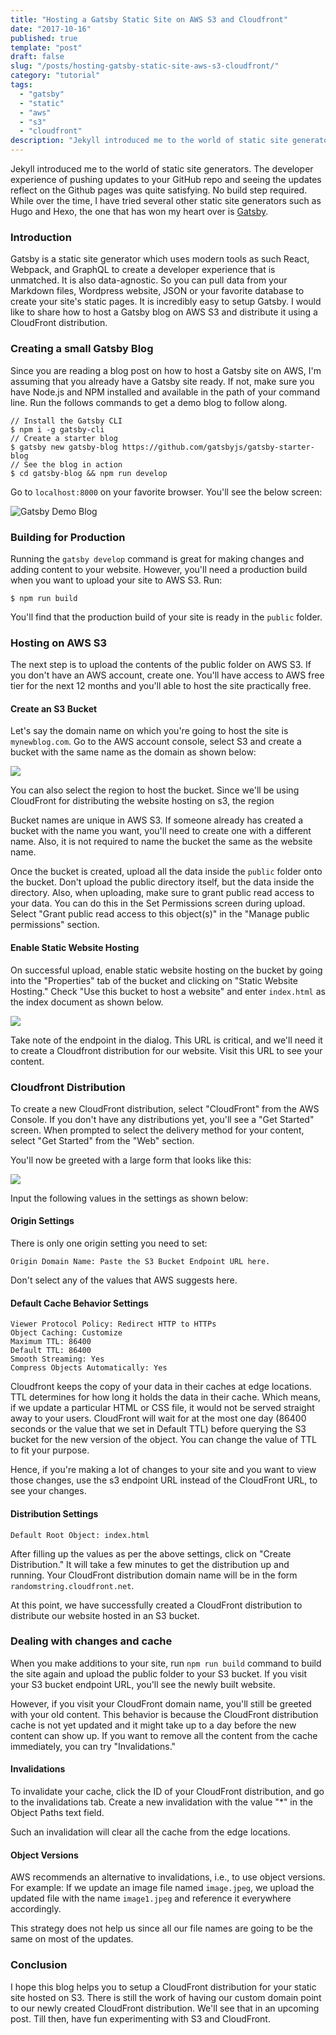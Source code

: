 ```yaml
---
title: "Hosting a Gatsby Static Site on AWS S3 and Cloudfront"
date: "2017-10-16"
published: true
template: "post"
draft: false
slug: "/posts/hosting-gatsby-static-site-aws-s3-cloudfront/"
category: "tutorial"
tags:
  - "gatsby"
  - "static"
  - "aws"
  - "s3"
  - "cloudfront"
description: "Jekyll introduced me to the world of static site generators. The developer experience of pushing updates to your GitHub repo and seeing the updates reflect on the Github pages was quite satisfying. No build step required. While over the time, I have tried several other static site generators such as Hugo and Hexo, the one that has won my heart over is Gatsby."
---
```


Jekyll introduced me to the world of static site generators. The developer experience of pushing updates to your GitHub repo and seeing the updates reflect on the Github pages was quite satisfying. No build step required. While over the time, I have tried several other static site generators such as Hugo and Hexo, the one that has won my heart over is [Gatsby](https://www.gatsbyjs.org/).

### Introduction

Gatsby is a static site generator which uses modern tools as such React, Webpack, and GraphQL to create a developer experience that is unmatched. It is also data-agnostic. So you can pull data from your Markdown files, Wordpress website, JSON or your favorite database to create your site's static pages. It is incredibly easy to setup Gatsby. I would like to share how to host a Gatsby blog on AWS S3 and distribute it using a CloudFront distribution.

### Creating a small Gatsby Blog

Since you are reading a blog post on how to host a Gatsby site on AWS, I'm assuming that you already have a Gatsby site ready. If not, make sure you have Node.js and NPM installed and available in the path of your command line. Run the follows commands to get a demo blog to follow along.

```
// Install the Gatsby CLI
$ npm i -g gatsby-cli
// Create a starter blog
$ gatsby new gatsby-blog https://github.com/gatsbyjs/gatsby-starter-blog
// See the blog in action
$ cd gatsby-blog && npm run develop
```

Go to ```localhost:8000``` on your favorite browser. You'll see the below screen:

![Gatsby Demo Blog](gatsby-demo-blog.jpeg)

### Building for Production

Running the ```gatsby develop``` command is great for making changes and adding content to your website. However, you'll need a production build when you want to upload your site to AWS S3. Run:

```
$ npm run build
```

You'll find that the production build of your site is ready in the ```public``` folder.

### Hosting on AWS S3

The next step is to upload the contents of the public folder on AWS S3. If you don't have an AWS account, create one. You'll have access to AWS free tier for the next 12 months and you'll able to host the site practically free.

#### Create an S3 Bucket

Let's say the domain name on which you're going to host the site is ```mynewblog.com```. Go to the AWS account console, select S3 and create a bucket with the same name as the domain as shown below:

![](s3-create-bucket.jpg)

You can also select the region to host the bucket. Since we'll be using CloudFront for distributing the website hosting on s3, the region

Bucket names are unique in AWS S3. If someone already has created a bucket with the name you want, you'll need to create one with a different name. Also, it is not required to name the bucket the same as the website name.

Once the bucket is created, upload all the data inside the ```public``` folder onto the bucket. Don't upload the public directory itself, but the data inside the directory. Also, when uploading, make sure to grant public read access to your data. You can do this in the Set Permissions screen during upload. Select "Grant public read access to this object(s)" in the "Manage public permissions" section.

#### Enable Static Website Hosting

On successful upload, enable static website hosting on the bucket by going into the "Properties" tab of the bucket and clicking on "Static Website Hosting." Check "Use this bucket to host a website" and enter ```index.html``` as the index document as shown below.

![](s3-static-website-hosting.jpeg)

Take note of the endpoint in the dialog. This URL is critical, and we'll need it to create a Cloudfront distribution for our website. Visit this URL to see your content.

### Cloudfront Distribution

To create a new CloudFront distribution, select "CloudFront" from the AWS Console. If you don't have any distributions yet, you'll see a "Get Started" screen. When prompted to select the delivery method for your content, select "Get Started" from the "Web" section.

You'll now be greeted with a large form that looks like this:

![](CloudFront-create-web-distribution.jpeg)

Input the following values in the settings as shown below:

#### Origin Settings

There is only one origin setting you need to set:

```
Origin Domain Name: Paste the S3 Bucket Endpoint URL here.
```

Don't select any of the values that AWS suggests here.

#### Default Cache Behavior Settings

```
Viewer Protocol Policy: Redirect HTTP to HTTPs
Object Caching: Customize
Maximum TTL: 86400
Default TTL: 86400
Smooth Streaming: Yes
Compress Objects Automatically: Yes
```

Cloudfront keeps the copy of your data in their caches at edge locations. TTL determines for how long it holds the data in their cache. Which means, if we update a particular HTML or CSS file, it would not be served straight away to your users. CloudFront will wait for at the most one day (86400 seconds or the value that we set in Default TTL) before querying the S3 bucket for the new version of the object. You can change the value of TTL to fit your purpose.

Hence, if you're making a lot of changes to your site and you want to view those changes, use the s3 endpoint URL instead of the CloudFront URL, to see your changes.

#### Distribution Settings

```
Default Root Object: index.html
```

After filling up the values as per the above settings, click on "Create Distribution." It will take a few minutes to get the distribution up and running. Your CloudFront distribution domain name will be in the form ```randomstring.cloudfront.net```.

At this point, we have successfully created a CloudFront distribution to distribute our website hosted in an S3 bucket.

### Dealing with changes and cache

When you make additions to your site, run ```npm run build``` command to build the site again and upload the public folder to your S3 bucket. If you visit your S3 bucket endpoint URL, you'll see the newly built website.

However, if you visit your CloudFront domain name, you'll still be greeted with your old content. This behavior is because the CloudFront distribution cache is not yet updated and it might take up to a day before the new content can show up. If you want to remove all the content from the cache immediately, you can try "Invalidations."

#### Invalidations

To invalidate your cache, click the ID of your CloudFront distribution, and go to the invalidations tab. Create a new invalidation with the value "*" in the Object Paths text field.

Such an invalidation will clear all the cache from the edge locations.

#### Object Versions

AWS recommends an alternative to invalidations, i.e., to use object versions. For example: If we update an image file named ```image.jpeg```, we upload the updated file with the name ```image1.jpeg``` and reference it everywhere accordingly.

This strategy does not help us since all our file names are going to be the same on most of the updates.

### Conclusion

I hope this blog helps you to setup a CloudFront distribution for your static site hosted on S3. There is still the work of having our custom domain point to our newly created CloudFront distribution. We'll see that in an upcoming post. Till then, have fun experimenting with S3 and CloudFront.